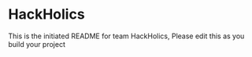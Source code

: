 # HackHolics
This is the initiated README for team HackHolics, Please edit this as you build your project
